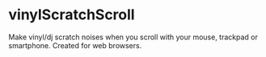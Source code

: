 # vinylScratchScroll
Make vinyl/dj scratch noises when you scroll with your mouse, trackpad or smartphone. Created for web browsers.
